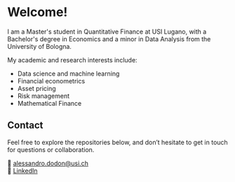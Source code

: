 # Welcome!

I am a Master's student in Quantitative Finance at USI Lugano, with a Bachelor's degree in Economics and a minor in Data Analysis from the University of Bologna.

My academic and research interests include:
- Data science and machine learning
- Financial econometrics
- Asset pricing
- Risk management
- Mathematical Finance

## Contact

Feel free to explore the repositories below, and don’t hesitate to get in touch for questions or collaboration.

📧 alessandro.dodon@usi.ch  
🔗 [LinkedIn](https://www.linkedin.com/in/alessandro-dodon-123a981a9/)
